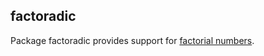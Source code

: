 ## factoradic

Package factoradic provides support for [factorial numbers](https://xkcd.com/2835/).
